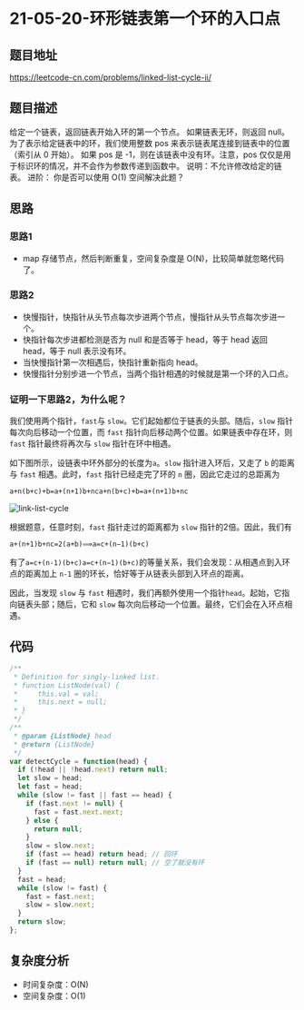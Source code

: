 # 21-05-20-环形链表第一个环的入口点

## 题目地址

<https://leetcode-cn.com/problems/linked-list-cycle-ii/>

## 题目描述

给定一个链表，返回链表开始入环的第一个节点。 如果链表无环，则返回 null。
为了表示给定链表中的环，我们使用整数 pos 来表示链表尾连接到链表中的位置（索引从 0 开始）。 如果 pos 是 -1，则在该链表中没有环。注意，pos 仅仅是用于标识环的情况，并不会作为参数传递到函数中。
说明：不允许修改给定的链表。
进阶：
你是否可以使用 O(1) 空间解决此题？

## 思路

### 思路1

- map 存储节点，然后判断重复，空间复杂度是 O(N)，比较简单就忽略代码了。

### 思路2

- 快慢指针，快指针从头节点每次步进两个节点，慢指针从头节点每次步进一个。
- 快指针每次步进都检测是否为 null 和是否等于 head，等于 head 返回 head，等于 null 表示没有环。
- 当快慢指针第一次相遇后，快指针重新指向 head。
- 快慢指针分别步进一个节点，当两个指针相遇的时候就是第一个环的入口点。

### 证明一下思路2，为什么呢？
我们使用两个指针，`fast`与 `slow`。它们起始都位于链表的头部。随后，`slow` 指针每次向后移动一个位置，而 `fast` 指针向后移动两个位置。如果链表中存在环，则 `fast` 指针最终将再次与 `slow` 指针在环中相遇。

如下图所示，设链表中环外部分的长度为`a`。`slow` 指针进入环后，又走了 `b` 的距离与 `fast` 相遇。此时，`fast` 指针已经走完了环的 `n` 圈，因此它走过的总距离为

<p class="text-center">
  <code>a+n(b+c)+b=a+(n+1)b+nca+n(b+c)+b=a+(n+1)b+nc</code>
</p>

<Img :src="$withBase('/link-list-cycle.png')" alt="link-list-cycle" />

根据题意，任意时刻，`fast` 指针走过的距离都为 `slow` 指针的2倍。因此，我们有

<p class="text-center">
  <code>a+(n+1)b+nc=2(a+b)⟹a=c+(n−1)(b+c)</code>
</p>

有了`a=c+(n-1)(b+c)a=c+(n−1)(b+c)`的等量关系，我们会发现：从相遇点到入环点的距离加上 `n-1` 圈的环长，恰好等于从链表头部到入环点的距离。

因此，当发现 `slow` 与 `fast` 相遇时，我们再额外使用一个指针`head`。起始，它指向链表头部；随后，它和 `slow` 每次向后移动一个位置。最终，它们会在入环点相遇。

## 代码

```javascript
/**
 * Definition for singly-linked list.
 * function ListNode(val) {
 *     this.val = val;
 *     this.next = null;
 * }
 */
/**
 * @param {ListNode} head
 * @return {ListNode}
 */
var detectCycle = function(head) {
  if (!head || !head.next) return null;
  let slow = head;
  let fast = head;
  while (slow != fast || fast == head) {
    if (fast.next != null) {
      fast = fast.next.next;
    } else {
      return null;
    }
    slow = slow.next;
    if (fast == head) return head; // 回环
    if (fast == null) return null; // 空了就没有环
  }
  fast = head;
  while (slow != fast) {
    fast = fast.next;
    slow = slow.next;
  }
  return slow;
};
```

## 复杂度分析

- 时间复杂度：O(N)
- 空间复杂度：O(1)
